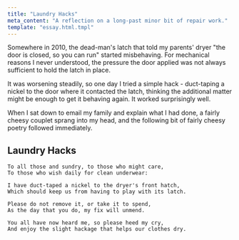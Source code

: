 ```yaml
---
title: "Laundry Hacks"
meta_content: "A reflection on a long-past minor bit of repair work."
template: "essay.html.tmpl"
---
```


Somewhere in 2010, the dead-man's latch that told my parents' dryer "the door
is closed, so you can run" started misbehaving. For mechanical reasons I
never understood, the pressure the door applied was not always sufficient to
hold the latch in place.

It was worsening steadily, so one day I tried a simple hack - duct-taping a
nickel to the door where it contacted the latch, thinking the additional
matter might be enough to get it behaving again. It worked surprisingly well.

When I sat down to email my family and explain what I had done, a fairly
cheesy couplet sprang into my head, and the following bit of fairly cheesy
poetry followed immediately.

[comment]: # (TODO Format poems better?)

## Laundry Hacks

    To all those and sundry, to those who might care,
    To those who wish daily for clean underwear:

    I have duct-taped a nickel to the dryer's front hatch,
    Which should keep us from having to play with its latch.

    Please do not remove it, or take it to spend,
    As the day that you do, my fix will unmend.

    You all have now heard me, so please heed my cry,
    And enjoy the slight hackage that helps our clothes dry.
